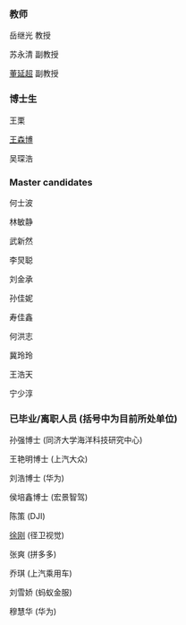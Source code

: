 ### 教师

岳继光 教授

苏永清 副教授

[董延超](https://tongjiseemct.github.io/dyccn) 副教授

### 博士生

王栗

[王森博](https://github.com/WsbPro)

吴琛浩


### Master candidates

何士波

林敏静

武新然

李炅聪

刘金承

孙佳妮

寿佳鑫

何洪志

冀玲玲

王浩天

宁少淳

### 已毕业/离职人员 (括号中为目前所处单位)

孙强博士 (同济大学海洋科技研究中心)

王艳明博士 (上汽大众)

刘浩博士 (华为)

侯培鑫博士 (宏景智驾)

陈策 (DJI)

[徐刚](xugang.ink) (径卫视觉)

张爽 (拼多多)

乔琪 (上汽乘用车)

刘雪娇 (蚂蚁金服)

穆慧华 (华为)